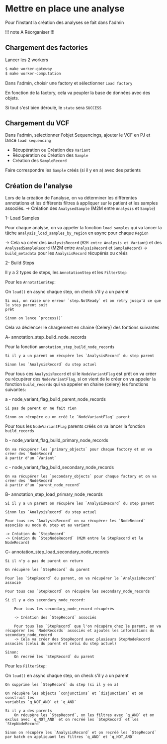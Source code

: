 # Mettre en place une analyse

Pour l'instant la création des analyses se fait dans l'admin

!!! note
A Réorganiser !!!

## Chargement des factories

Lancer les 2 workers

```bash
$ make worker-gateway
$ make worker-computation
```

Dans l'admin, choisir une factory et sélectionner `Load factory`

En fonction de la factory, cela va peupler la base de données avec des objets.

Si tout s'est bien déroulé, le `state` sera `SUCCESS`

## Chargement du VCF

Dans l'admin, sélectionner l'objet Sequencings, ajouter le VCF en PJ et lance `load sequencing`

- Récupération ou Création des `Variant`
- Récupération ou Création des `Sample`
- Création des `SampleRecord`

Faire correspondre les `Sample` créés (si il y en a) avec des patients

## Création de l'analyse

Lors de la création de l'analyse, on va déterminer les différentes annotations et les différents
filtres à appliquer sur le patient et les samples associés.
-> Création des `AnalysedSample` (M2M entre `Analysis` et `Sample`)

1- Load Samples

Pour chaque analyse, on va appeler la fonction `load_samples` qui va lancer la
tâche `analysis_load_samples_by_region` en async pour chaque `Region`

-> Cela va créer des `AnalysisRecord` (`M2M entre Analysis et Variant`) et des `AnalysedSampleRecord` (M2M entre `AnalysisRecord` et `SampleRecord`)
-> `build_metadata` pour les `AnalysisRecord` récupérés ou créés

2- Build Steps

Il y a 2 types de steps, les `AnnotationStep` et les `FilterStep`

Pour les `AnnotationStep`:

On `load()` en async chaque step, on check s'il y a un parent

```
Si oui, on raise une erreur `step.NotReady` et on retry jusqu'à ce que le step parent soit 
prêt

Sinon on lance `process()`
```

Cela va déclencer le chargement en chaine (Celery) des fontions suivantes

A- annotation_step_build_node_records

Pour la fonction `annotation_step_build_node_records`

```
Si il y a un parent on récupère les `AnalysisRecord` du step parent

Sinon les `AnalysisRecord` du step actuel
```

Pour tous ces `AnalysisRecord` et si le `NodeVariantFlag` est prêt on va créer ou récupérer des
`NodeVariantFlag`, si on vient de le créer on va appeler la fonction `build_records` qui
va appeler en chaine (celery) les fonctions suivantes:

a - node_variant_flag_build_parent_node_records

```
Si pas de parent on ne fait rien

Sinon on récupère ou on créé le `NodeVariantFlag` parent
```

Pour tous les `NodeVariantFlag` parents créés on va lancer la fonction `build_records`

b - node_variant_flag_build_primary_node_records

```
On va récupérer les `primary_objects` pour chaque factory et on va créer des `NodeRecord` 
à partir d'un `Variant`
```

c - node_variant_flag_build_secondary_node_records

```
On va récupérer les `secondary_objects` pour chaque factory et on va créer des `NodeRecord` 
à partir d'un `parent_node_record`
```

B- annotation_step_load_primary_node_records

```
Si il y a un parent on récupère les `AnalysisRecord` du step parent

Sinon les `AnalysisRecord` du step actuel

Pour tous ces `AnalysisRecord` on va récupérer les `NodeRecord` associés au node du step et au variant

-> Création du `StepRecord`
-> Création du `StepNodeRecord` (M2M entre le StepRecord et le NodeRecord)
```

C- annotation_step_load_secondary_node_records

```
Si il n'y a pas de parent on return

On récupère les `StepRecord` du parent

Pour les `StepRecord` du parent, on va récupérer le `AnalysisRecord` associé

Pour tous ces `StepRecord` on récupére les secondary_node_records

Si il y a des secondary_node_record:

    Pour tous les secondary_node_record récupérés

    -> Création des `StepRecord` associés

    Pour tous les `StepRecord` que l'on récupère chez le parent, on va récupérer les `NodeRecords` associés et ajoutés les informations du secondary_node_record 
    -> Cela va créer des StepRecord avec plusieurs StepNodeRecord associés (celui du parent et celui du step actuel)

Sinon:
    On recréé les `StepRecord` du parent
```

Pour les `FilterStep`:

On `load()` en async chaque step, on check s'il y a un parent

```
On supprime les `StepRecord` du step (si il y en a)

On récupère les objects `conjunctions` et `disjunctions` et on construit les
variables `q_NOT_AND` et `q_AND`

Si il y a des parents
    On récupère les `StepRecord`, on les filtres avec `q_AND` et on exclus avec `q_NOT_AND` et on recréé les `StepRecord` et les `StepNodeRecord`

Sinon on récupère les `AnalysisRecord` et on recréé les `StepRecord` par batch en appliquant les filtres `q_AND` et `q_NOT_AND`
```
